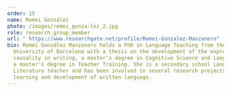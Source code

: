 ```yaml
---
order: 15
name: Remei González
photo: /images/remei_gonza-lez_2.jpg
role: research_group_member
url: " https://www.researchgate.net/profile/Remei-Gonzalez-Manzanero"
bio: Remei González Manzanero holds a PhD in Language Teaching from the
  University of Barcelona with a thesis on the development of the expression of
  causality in writing, a master's degree in Cognitive Science and Language and
  a master's degree in Teacher Training. She is a secondary school Language and
  Literature teacher and has been involved in several research projects on the
  learning and development of written language.
---
```

